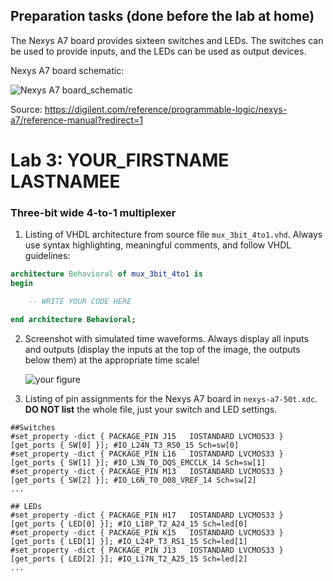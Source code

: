 ## Preparation tasks (done before the lab at home)

The Nexys A7 board provides sixteen switches and LEDs. The switches can be used to provide inputs, and the LEDs can be used as output devices.

Nexys A7 board schematic:

![Nexys A7 board_schematic](https://user-images.githubusercontent.com/99497162/156175569-78577f22-3082-410c-909a-23279cfd31c7.png)

Source: https://digilent.com/reference/programmable-logic/nexys-a7/reference-manual?redirect=1


# Lab 3: YOUR_FIRSTNAME LASTNAMEE

### Three-bit wide 4-to-1 multiplexer

1. Listing of VHDL architecture from source file `mux_3bit_4to1.vhd`. Always use syntax highlighting, meaningful comments, and follow VHDL guidelines:

```vhdl
architecture Behavioral of mux_3bit_4to1 is
begin

    -- WRITE YOUR CODE HERE

end architecture Behavioral;
```

2. Screenshot with simulated time waveforms. Always display all inputs and outputs (display the inputs at the top of the image, the outputs below them) at the appropriate time scale!

   ![your figure]()

3. Listing of pin assignments for the Nexys A7 board in `nexys-a7-50t.xdc`. **DO NOT list** the whole file, just your switch and LED settings.

```shell
##Switches
#set_property -dict { PACKAGE_PIN J15   IOSTANDARD LVCMOS33 } [get_ports { SW[0] }]; #IO_L24N_T3_RS0_15 Sch=sw[0]
#set_property -dict { PACKAGE_PIN L16   IOSTANDARD LVCMOS33 } [get_ports { SW[1] }]; #IO_L3N_T0_DQS_EMCCLK_14 Sch=sw[1]
#set_property -dict { PACKAGE_PIN M13   IOSTANDARD LVCMOS33 } [get_ports { SW[2] }]; #IO_L6N_T0_D08_VREF_14 Sch=sw[2]
...

## LEDs
#set_property -dict { PACKAGE_PIN H17   IOSTANDARD LVCMOS33 } [get_ports { LED[0] }]; #IO_L18P_T2_A24_15 Sch=led[0]
#set_property -dict { PACKAGE_PIN K15   IOSTANDARD LVCMOS33 } [get_ports { LED[1] }]; #IO_L24P_T3_RS1_15 Sch=led[1]
#set_property -dict { PACKAGE_PIN J13   IOSTANDARD LVCMOS33 } [get_ports { LED[2] }]; #IO_L17N_T2_A25_15 Sch=led[2]
...
```

